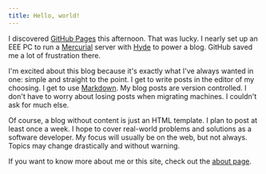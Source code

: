 ```yaml
---
title: Hello, world!
---
```


I discovered [GitHub Pages][1] this afternoon. That was lucky. I
nearly set up an EEE PC to run a [Mercurial][2] server with [Hyde][3]
to power a blog. GitHub saved me a lot of frustration there.

I'm excited about this blog because it's exactly what I've always
wanted in one: simple and straight to the point. I get to write
posts in the editor of my choosing. I get to use [Markdown][4]. My
blog posts are version controlled. I don't have to worry about
losing posts when migrating machines. I couldn't ask for much else.

Of course, a blog without content is just an HTML template. I plan
to post at least once a week. I hope to cover real-world problems
and solutions as a software developer. My focus will usually be on
the web, but not always. Topics may change drastically and without
warning.

If you want to know more about me or this site, check out the [about
page][5].

[1]: http://pages.github.com
[2]: http://mercurial.selenic.com
[3]: http://ringce.com/hyde
[4]: http://daringfireball.net/projects/markdown/
[5]: /about/
